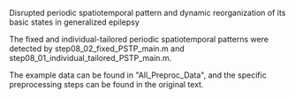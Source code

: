 Disrupted periodic spatiotemporal pattern and dynamic reorganization of its basic states in generalized epilepsy

The fixed and individual-tailored periodic spatiotemporal patterns were detected by step08_02_fixed_PSTP_main.m and step08_01_individual_tailored_PSTP_main.m.

The example data can be found in "All_Preproc_Data", and the specific preprocessing steps can be found in the original text.
